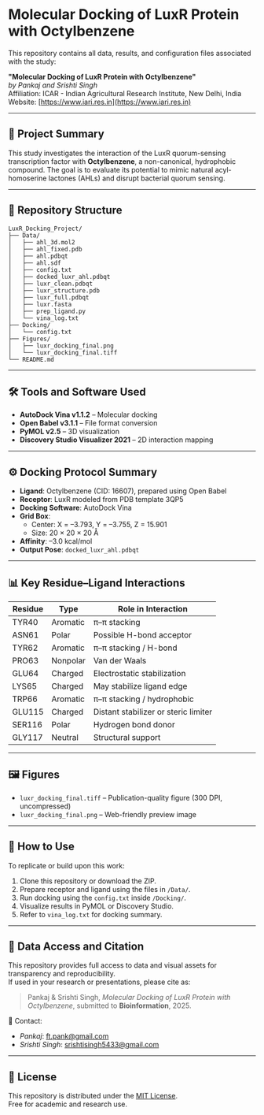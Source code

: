 # Molecular Docking of LuxR Protein with Octylbenzene

This repository contains all data, results, and configuration files associated with the study:

**"Molecular Docking of LuxR Protein with Octylbenzene"**  
*by Pankaj and Srishti Singh*  
Affiliation: ICAR - Indian Agricultural Research Institute, New Delhi, India  
Website: [https://www.iari.res.in](https://www.iari.res.in)

---

## 🧬 Project Summary

This study investigates the interaction of the LuxR quorum-sensing transcription factor with **Octylbenzene**, a non-canonical, hydrophobic compound. The goal is to evaluate its potential to mimic natural acyl-homoserine lactones (AHLs) and disrupt bacterial quorum sensing.

---

## 📁 Repository Structure

```
LuxR_Docking_Project/
├── Data/
│   ├── ahl_3d.mol2
│   ├── ahl_fixed.pdb
│   ├── ahl.pdbqt
│   ├── ahl.sdf
│   ├── config.txt
│   ├── docked_luxr_ahl.pdbqt
│   ├── luxr_clean.pdbqt
│   ├── luxr_structure.pdb
│   ├── luxr_full.pdbqt
│   ├── luxr.fasta
│   ├── prep_ligand.py
│   └── vina_log.txt
├── Docking/
│   └── config.txt
├── Figures/
│   ├── luxr_docking_final.png
│   └── luxr_docking_final.tiff
└── README.md
```

---

## 🛠️ Tools and Software Used

- **AutoDock Vina v1.1.2** – Molecular docking
- **Open Babel v3.1.1** – File format conversion
- **PyMOL v2.5** – 3D visualization
- **Discovery Studio Visualizer 2021** – 2D interaction mapping

---

## ⚙️ Docking Protocol Summary

- **Ligand**: Octylbenzene (CID: 16607), prepared using Open Babel
- **Receptor**: LuxR modeled from PDB template 3QP5
- **Docking Software**: AutoDock Vina
- **Grid Box**:
  - Center: X = –3.793, Y = –3.755, Z = 15.901
  - Size: 20 × 20 × 20 Å
- **Affinity**: –3.0 kcal/mol
- **Output Pose**: `docked_luxr_ahl.pdbqt`

---

## 📊 Key Residue–Ligand Interactions

| Residue | Type      | Role in Interaction                   |
|---------|-----------|----------------------------------------|
| TYR40   | Aromatic  | π–π stacking                           |
| ASN61   | Polar     | Possible H-bond acceptor               |
| TYR62   | Aromatic  | π–π stacking / H-bond                  |
| PRO63   | Nonpolar  | Van der Waals                          |
| GLU64   | Charged   | Electrostatic stabilization            |
| LYS65   | Charged   | May stabilize ligand edge              |
| TRP66   | Aromatic  | π–π stacking / hydrophobic             |
| GLU115  | Charged   | Distant stabilizer or steric limiter   |
| SER116  | Polar     | Hydrogen bond donor                    |
| GLY117  | Neutral   | Structural support                     |

---

## 🖼️ Figures

- `luxr_docking_final.tiff` – Publication-quality figure (300 DPI, uncompressed)
- `luxr_docking_final.png` – Web-friendly preview image

---

## 📜 How to Use

To replicate or build upon this work:

1. Clone this repository or download the ZIP.
2. Prepare receptor and ligand using the files in `/Data/`.
3. Run docking using the `config.txt` inside `/Docking/`.
4. Visualize results in PyMOL or Discovery Studio.
5. Refer to `vina_log.txt` for docking summary.

---

## 🔗 Data Access and Citation

This repository provides full access to data and visual assets for transparency and reproducibility.  
If used in your research or presentations, please cite as:

> Pankaj & Srishti Singh, *Molecular Docking of LuxR Protein with Octylbenzene*, submitted to **Bioinformation**, 2025.

📧 Contact:
- *Pankaj*: ft.pank@gmail.com  
- *Srishti Singh*: srishtisingh5433@gmail.com

---

## 📘 License

This repository is distributed under the [MIT License](https://opensource.org/licenses/MIT).  
Free for academic and research use.
